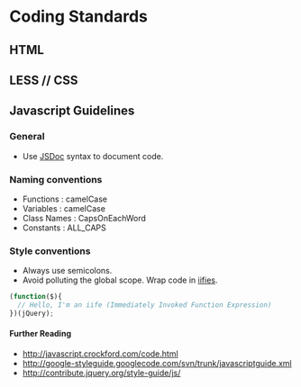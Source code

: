 # Coding Standards

## HTML

## LESS // CSS

## Javascript Guidelines

### General
 
* Use [JSDoc](http://usejsdoc.org/about-getting-started.html) syntax to document code.

### Naming conventions

* Functions : camelCase
* Variables : camelCase
* Class Names : CapsOnEachWord
* Constants : ALL_CAPS

### Style conventions

* Always use semicolons.
* Avoid polluting the global scope. Wrap code in [iifies](http://benalman.com/news/2010/11/immediately-invoked-function-expression/).

```javascript
(function($){
  // Hello, I'm an iife (Immediately Invoked Function Expression)
})(jQuery);
```

#### Further Reading
* http://javascript.crockford.com/code.html
* http://google-styleguide.googlecode.com/svn/trunk/javascriptguide.xml
* http://contribute.jquery.org/style-guide/js/
